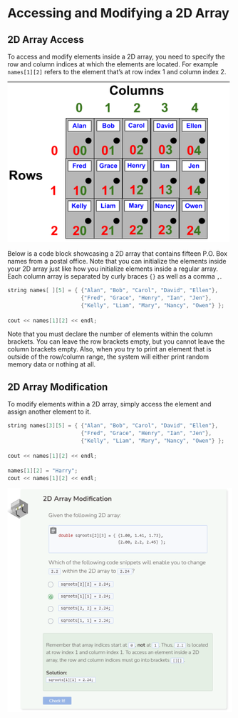 # Accessing and Modifying a 2D Array
## 2D Array Access
To access and modify elements inside a 2D array, you need to specify the row and column indices at which the elements are located. For example `names[1][2]` refers to the element that’s at row index 1 and column index 2.

![2D array](_assets/2DArray.png)

Below is a code block showcasing a 2D array that contains fifteen P.O. Box names from a postal office. Note that you can initialize the elements inside your 2D array just like how you initialize elements inside a regular array. Each column array is separated by curly braces `{}` as well as a comma `,`.

```cpp
string names[ ][5] = { {"Alan", "Bob", "Carol", "David", "Ellen"},
                       {"Fred", "Grace", "Henry", "Ian", "Jen"},
                       {"Kelly", "Liam", "Mary", "Nancy", "Owen"} };
    
cout << names[1][2] << endl;
```

Note that you must declare the number of elements within the column brackets. You can leave the row brackets empty, but you cannot leave the column brackets empty. Also, when you try to print an element that is outside of the row/column range, the system will either print random memory data or nothing at all.

## 2D Array Modification
To modify elements within a 2D array, simply access the element and assign another element to it.

```cpp
string names[3][5] = { {"Alan", "Bob", "Carol", "David", "Ellen"},
                       {"Fred", "Grace", "Henry", "Ian", "Jen"},
                       {"Kelly", "Liam", "Mary", "Nancy", "Owen"} };
    
cout << names[1][2] << endl;

names[1][2] = "Harry";
cout << names[1][2] << endl;
```

![Question 2](_assets/Q2.png)
